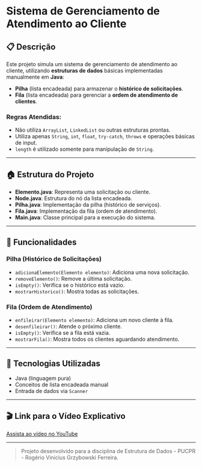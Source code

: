 # Sistema de Gerenciamento de Atendimento ao Cliente

## 📋 Descrição

Este projeto simula um sistema de gerenciamento de atendimento ao cliente, utilizando **estruturas de dados** básicas implementadas manualmente em **Java**:

- **Pilha** (lista encadeada) para armazenar o **histórico de solicitações**.
- **Fila** (lista encadeada) para gerenciar a **ordem de atendimento de clientes**.

### Regras Atendidas:
- Não utiliza `ArrayList`, `LinkedList` ou outras estruturas prontas.
- Utiliza apenas `String`, `int`, `float`, `try-catch`, `throws` e operações básicas de input.
- `length` é utilizado somente para manipulação de `String`.

---

## 🏠 Estrutura do Projeto

- **Elemento.java**: Representa uma solicitação ou cliente.
- **Node.java**: Estrutura do nó da lista encadeada.
- **Pilha.java**: Implementação da pilha (histórico de serviços).
- **Fila.java**: Implementação da fila (ordem de atendimento).
- **Main.java**: Classe principal para a execução do sistema.

---

## 🔧 Funcionalidades

### Pilha (Histórico de Solicitações)
- `adicionaElemento(Elemento elemento)`: Adiciona uma nova solicitação.
- `removeElemento()`: Remove a última solicitação.
- `isEmpty()`: Verifica se o histórico está vazio.
- `mostrarHistorico()`: Mostra todas as solicitações.

### Fila (Ordem de Atendimento)
- `enfileirar(Elemento elemento)`: Adiciona um novo cliente à fila.
- `desenfileirar()`: Atende o próximo cliente.
- `isEmpty()`: Verifica se a fila está vazia.
- `mostrarFila()`: Mostra todos os clientes aguardando atendimento.

---

## 💪 Tecnologias Utilizadas

- Java (linguagem pura)
- Conceitos de lista encadeada manual
- Entrada de dados via `Scanner`

---

## 🎬 Link para o Vídeo Explicativo

[Assista ao vídeo no YouTube]()

---

> Projeto desenvolvido para a disciplina de Estrutura de Dados - PUCPR - Rogério Vinicius Grzybowski Ferreira.

